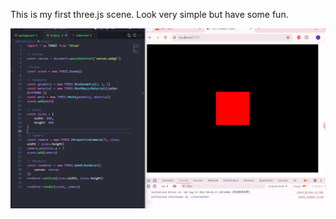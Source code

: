 This is my first three.js scene.
Look very simple but have some fun.

![My first three.js scene](images/capture.png)